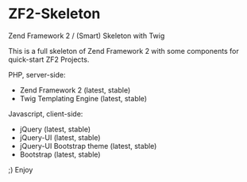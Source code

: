 # ZF2-Skeleton
Zend Framework 2 / (Smart) Skeleton
with Twig

This is a full skeleton of Zend Framework 2 with some components for quick-start ZF2 Projects.

PHP, server-side:
* Zend Framework 2 (latest, stable)
* Twig Templating Engine (latest, stable)

Javascript, client-side:
* jQuery (latest, stable)
* jQuery-UI (latest, stable)
* jQuery-UI Bootstrap theme (latest, stable)
* Bootstrap (latest, stable)


;) Enjoy
